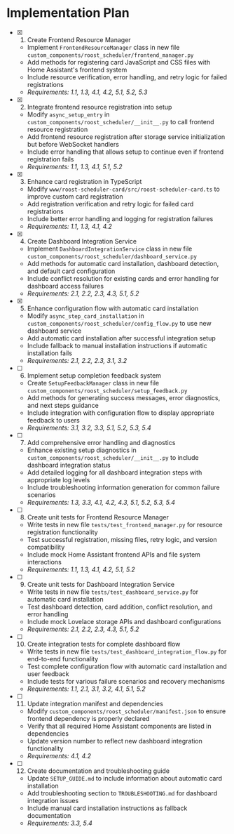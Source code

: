 # Implementation Plan

- [x] 1. Create Frontend Resource Manager
  - Implement `FrontendResourceManager` class in new file `custom_components/roost_scheduler/frontend_manager.py`
  - Add methods for registering card JavaScript and CSS files with Home Assistant's frontend system
  - Include resource verification, error handling, and retry logic for failed registrations
  - _Requirements: 1.1, 1.3, 4.1, 4.2, 5.1, 5.2, 5.3_

- [x] 2. Integrate frontend resource registration into setup
  - Modify `async_setup_entry` in `custom_components/roost_scheduler/__init__.py` to call frontend resource registration
  - Add frontend resource registration after storage service initialization but before WebSocket handlers
  - Include error handling that allows setup to continue even if frontend registration fails
  - _Requirements: 1.1, 1.3, 4.1, 5.1, 5.2_

- [x] 3. Enhance card registration in TypeScript
  - Modify `www/roost-scheduler-card/src/roost-scheduler-card.ts` to improve custom card registration
  - Add registration verification and retry logic for failed card registrations
  - Include better error handling and logging for registration failures
  - _Requirements: 1.1, 1.3, 4.1, 4.2_

- [x] 4. Create Dashboard Integration Service
  - Implement `DashboardIntegrationService` class in new file `custom_components/roost_scheduler/dashboard_service.py`
  - Add methods for automatic card installation, dashboard detection, and default card configuration
  - Include conflict resolution for existing cards and error handling for dashboard access failures
  - _Requirements: 2.1, 2.2, 2.3, 4.3, 5.1, 5.2_

- [x] 5. Enhance configuration flow with automatic card installation
  - Modify `async_step_card_installation` in `custom_components/roost_scheduler/config_flow.py` to use new dashboard service
  - Add automatic card installation after successful integration setup
  - Include fallback to manual installation instructions if automatic installation fails
  - _Requirements: 2.1, 2.2, 2.3, 3.1, 3.2_

- [ ] 6. Implement setup completion feedback system
  - Create `SetupFeedbackManager` class in new file `custom_components/roost_scheduler/setup_feedback.py`
  - Add methods for generating success messages, error diagnostics, and next steps guidance
  - Include integration with configuration flow to display appropriate feedback to users
  - _Requirements: 3.1, 3.2, 3.3, 5.1, 5.2, 5.3, 5.4_

- [ ] 7. Add comprehensive error handling and diagnostics
  - Enhance existing setup diagnostics in `custom_components/roost_scheduler/__init__.py` to include dashboard integration status
  - Add detailed logging for all dashboard integration steps with appropriate log levels
  - Include troubleshooting information generation for common failure scenarios
  - _Requirements: 1.3, 3.3, 4.1, 4.2, 4.3, 5.1, 5.2, 5.3, 5.4_

- [ ] 8. Create unit tests for Frontend Resource Manager
  - Write tests in new file `tests/test_frontend_manager.py` for resource registration functionality
  - Test successful registration, missing files, retry logic, and version compatibility
  - Include mock Home Assistant frontend APIs and file system interactions
  - _Requirements: 1.1, 1.3, 4.1, 4.2, 5.1, 5.2_

- [ ] 9. Create unit tests for Dashboard Integration Service
  - Write tests in new file `tests/test_dashboard_service.py` for automatic card installation
  - Test dashboard detection, card addition, conflict resolution, and error handling
  - Include mock Lovelace storage APIs and dashboard configurations
  - _Requirements: 2.1, 2.2, 2.3, 4.3, 5.1, 5.2_

- [ ] 10. Create integration tests for complete dashboard flow
  - Write tests in new file `tests/test_dashboard_integration_flow.py` for end-to-end functionality
  - Test complete configuration flow with automatic card installation and user feedback
  - Include tests for various failure scenarios and recovery mechanisms
  - _Requirements: 1.1, 2.1, 3.1, 3.2, 4.1, 5.1, 5.2_

- [ ] 11. Update integration manifest and dependencies
  - Modify `custom_components/roost_scheduler/manifest.json` to ensure frontend dependency is properly declared
  - Verify that all required Home Assistant components are listed in dependencies
  - Update version number to reflect new dashboard integration functionality
  - _Requirements: 4.1, 4.2_

- [ ] 12. Create documentation and troubleshooting guide
  - Update `SETUP_GUIDE.md` to include information about automatic card installation
  - Add troubleshooting section to `TROUBLESHOOTING.md` for dashboard integration issues
  - Include manual card installation instructions as fallback documentation
  - _Requirements: 3.3, 5.4_